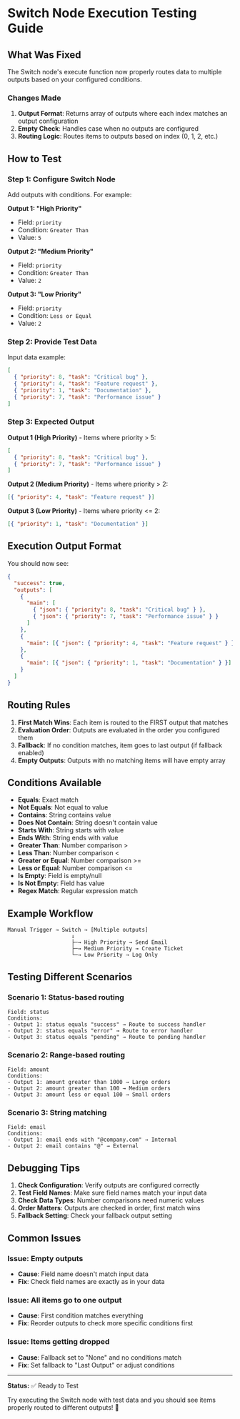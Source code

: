 # Switch Node Execution Testing Guide

## What Was Fixed

The Switch node's execute function now properly routes data to multiple outputs based on your configured conditions.

### Changes Made

1. **Output Format**: Returns array of outputs where each index matches an output configuration
2. **Empty Check**: Handles case when no outputs are configured
3. **Routing Logic**: Routes items to outputs based on index (0, 1, 2, etc.)

## How to Test

### Step 1: Configure Switch Node

Add outputs with conditions. For example:

**Output 1: "High Priority"**

- Field: `priority`
- Condition: `Greater Than`
- Value: `5`

**Output 2: "Medium Priority"**

- Field: `priority`
- Condition: `Greater Than`
- Value: `2`

**Output 3: "Low Priority"**

- Field: `priority`
- Condition: `Less or Equal`
- Value: `2`

### Step 2: Provide Test Data

Input data example:

```json
[
  { "priority": 8, "task": "Critical bug" },
  { "priority": 4, "task": "Feature request" },
  { "priority": 1, "task": "Documentation" },
  { "priority": 7, "task": "Performance issue" }
]
```

### Step 3: Expected Output

**Output 1 (High Priority)** - Items where priority > 5:

```json
[
  { "priority": 8, "task": "Critical bug" },
  { "priority": 7, "task": "Performance issue" }
]
```

**Output 2 (Medium Priority)** - Items where priority > 2:

```json
[{ "priority": 4, "task": "Feature request" }]
```

**Output 3 (Low Priority)** - Items where priority <= 2:

```json
[{ "priority": 1, "task": "Documentation" }]
```

## Execution Output Format

You should now see:

```json
{
  "success": true,
  "outputs": [
    {
      "main": [
        { "json": { "priority": 8, "task": "Critical bug" } },
        { "json": { "priority": 7, "task": "Performance issue" } }
      ]
    },
    {
      "main": [{ "json": { "priority": 4, "task": "Feature request" } }]
    },
    {
      "main": [{ "json": { "priority": 1, "task": "Documentation" } }]
    }
  ]
}
```

## Routing Rules

1. **First Match Wins**: Each item is routed to the FIRST output that matches
2. **Evaluation Order**: Outputs are evaluated in the order you configured them
3. **Fallback**: If no condition matches, item goes to last output (if fallback enabled)
4. **Empty Outputs**: Outputs with no matching items will have empty array

## Conditions Available

- **Equals**: Exact match
- **Not Equals**: Not equal to value
- **Contains**: String contains value
- **Does Not Contain**: String doesn't contain value
- **Starts With**: String starts with value
- **Ends With**: String ends with value
- **Greater Than**: Number comparison >
- **Less Than**: Number comparison <
- **Greater or Equal**: Number comparison >=
- **Less or Equal**: Number comparison <=
- **Is Empty**: Field is empty/null
- **Is Not Empty**: Field has value
- **Regex Match**: Regular expression match

## Example Workflow

```
Manual Trigger → Switch → [Multiple outputs]
                    ↓
                    ├─→ High Priority → Send Email
                    ├─→ Medium Priority → Create Ticket
                    └─→ Low Priority → Log Only
```

## Testing Different Scenarios

### Scenario 1: Status-based routing

```
Field: status
Conditions:
- Output 1: status equals "success" → Route to success handler
- Output 2: status equals "error" → Route to error handler
- Output 3: status equals "pending" → Route to pending handler
```

### Scenario 2: Range-based routing

```
Field: amount
Conditions:
- Output 1: amount greater than 1000 → Large orders
- Output 2: amount greater than 100 → Medium orders
- Output 3: amount less or equal 100 → Small orders
```

### Scenario 3: String matching

```
Field: email
Conditions:
- Output 1: email ends with "@company.com" → Internal
- Output 2: email contains "@" → External
```

## Debugging Tips

1. **Check Configuration**: Verify outputs are configured correctly
2. **Test Field Names**: Make sure field names match your input data
3. **Check Data Types**: Number comparisons need numeric values
4. **Order Matters**: Outputs are checked in order, first match wins
5. **Fallback Setting**: Check your fallback output setting

## Common Issues

### Issue: Empty outputs

- **Cause**: Field name doesn't match input data
- **Fix**: Check field names are exactly as in your data

### Issue: All items go to one output

- **Cause**: First condition matches everything
- **Fix**: Reorder outputs to check more specific conditions first

### Issue: Items getting dropped

- **Cause**: Fallback set to "None" and no conditions match
- **Fix**: Set fallback to "Last Output" or adjust conditions

---

**Status:** ✅ Ready to Test

Try executing the Switch node with test data and you should see items properly routed to different outputs! 🚀
